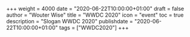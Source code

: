 +++
weight = 4000
date = "2020-06-22T10:00:00+01:00"
draft = false
author = "Wouter Wise"
title = "WWDC 2020"
icon = "event"
toc = true
description = "Slogan WWDC 2020"
publishdate = "2020-06-22T10:00:00+01:00"
tags = ["WWDC2020"]
+++
